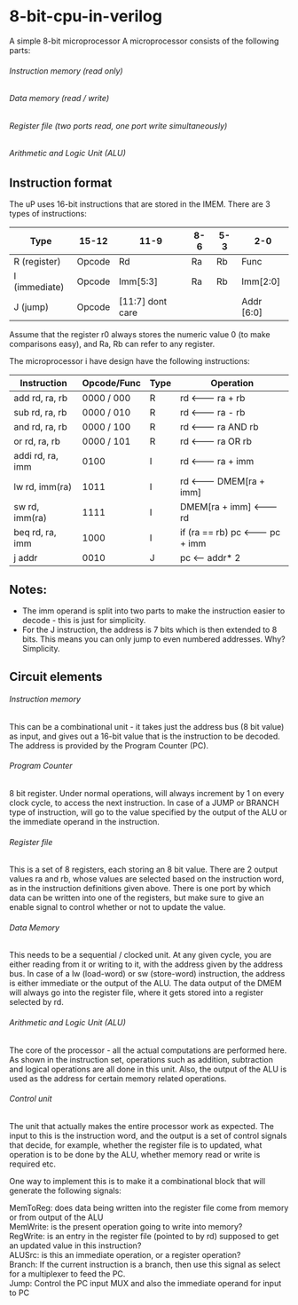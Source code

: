 # 8-bit-cpu-in-verilog

A simple 8-bit microprocessor
A microprocessor consists of the following parts:

###### Instruction memory (read only)
###### Data memory (read / write)
###### Register file (two ports read, one port write simultaneously)
###### Arithmetic and Logic Unit (ALU)

## Instruction format
The uP uses 16-bit instructions that are stored in the IMEM. There are 3 types of instructions:

|Type           |15-12	        |11-9	          |8-6	          |5-3	          |2-0      |
| ------------- | ------------- | ------------- | ------------- | ------------- | --------|
|R (register)	  |Opcode	        |Rd	            |Ra	            |Rb	            | Func    |
|I (immediate)  |Opcode	        |Imm[5:3]	      |Ra	            |Rb	            | Imm[2:0]|
|J (jump)	      |Opcode	        |[11:7] dont care|	 	            |               |Addr [6:0]|


Assume that the register r0 always stores the numeric value 0 (to make comparisons easy), and Ra, Rb can refer to any register.

The microprocessor i have design have the following instructions:

|Instruction	    |Opcode/Func	|Type	  |Operation                            |
| --------------- | ----------- | ----- | ----------------------------------- |
|add rd, ra, rb	  |0000 / 000	  |R	    |rd             <--- ra + rb                   |
|sub rd, ra, rb	  |0000 / 010	  |R	    |rd             <--- ra - rb                |
|and rd, ra, rb	  |0000 / 100	  |R	    |rd             <--- ra AND rb              |
|or rd, ra, rb	  |0000 / 101	  |R	    |rd             <--- ra OR rb               |
|addi rd, ra, imm	|0100	        |I	    |rd             <--- ra + imm               |
|lw rd, imm(ra)	  |1011	        |I	    |rd             <--- DMEM[ra + imm]         |
|sw rd, imm(ra)	  |1111	        |I	    |DMEM[ra + imm] <---  rd         |
|beq rd, ra, imm	|1000	        |I	    |if (ra == rb) pc <--- pc + imm |
|j addr	          |0010	        |J	    |pc <-- addr* 2                       |          

## Notes:

- The imm operand is split into two parts to make the instruction easier to decode - this is just for simplicity.
- For the J instruction, the address is 7 bits which is then extended to 8 bits. This means you can only jump to even numbered addresses. Why? Simplicity.

## Circuit elements

###### Instruction memory
This can be a combinational unit - it takes just the address bus (8 bit value) as input, and gives out a 16-bit value that is the instruction to be decoded. The address is provided by the Program Counter (PC).

###### Program Counter
8 bit register. Under normal operations, will always increment by 1 on every clock cycle, to access the next instruction. In case of a JUMP or BRANCH type of instruction, will go to the value specified by the output of the ALU or the immediate operand in the instruction.

###### Register file
This is a set of 8 registers, each storing an 8 bit value. There are 2 output values ra and rb, whose values are selected based on the instruction word, as in the instruction definitions given above. There is one port by which data can be written into one of the registers, but make sure to give an enable signal to control whether or not to update the value.

###### Data Memory
This needs to be a sequential / clocked unit. At any given cycle, you are either reading from it or writing to it, with the address given by the address bus. In case of a lw (load-word) or sw (store-word) instruction, the address is either immediate or the output of the ALU. The data output of the DMEM will always go into the register file, where it gets stored into a register selected by rd.

###### Arithmetic and Logic Unit (ALU)
The core of the processor - all the actual computations are performed here. As shown in the instruction set, operations such as addition, subtraction and logical operations are all done in this unit. Also, the output of the ALU is used as the address for certain memory related operations.

###### Control unit
The unit that actually makes the entire processor work as expected. The input to this is the instruction word, and the output is a set of control signals that decide, for example, whether the register file is to updated, what operation is to be done by the ALU, whether memory read or write is required etc.

One way to implement this is to make it a combinational block that will generate the following signals:

MemToReg: does data being written into the register file come from memory or from output of the ALU<br/>
MemWrite: is the present operation going to write into memory?<br/>
RegWrite: is an entry in the register file (pointed to by rd) supposed to get an updated value in this instruction? <br/>
ALUSrc: is this an immediate operation, or a register operation? <br/>
Branch: If the current instruction is a branch, then use this signal as select for a multiplexer to feed the PC. <br/>
Jump: Control the PC input MUX and also the immediate operand for input to PC <br/>

